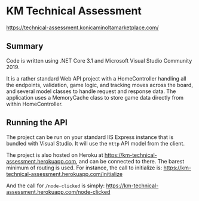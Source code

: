 # KM Technical Assessment

https://technical-assessment.konicaminoltamarketplace.com/

## Summary
Code is written using .NET Core 3.1 and Microsoft Visual Studio Community 2019.

It is a rather standard Web API project with a HomeController handling all the endpoints, validation, game logic, and tracking moves across the board, and several model classes to handle request and response data. The application uses a MemoryCache class to store game data directly from within HomeController.

## Running the API
The project can be run on your standard IIS Express instance that is bundled with Visual Studio. It will use the `Http` API model from the client.

The project is also hosted on Heroku at https://km-technical-assessment.herokuapp.com, and can be connected to there. The barest minimum of routing is used. For instance, the call to initialize is:
    https://km-technical-assessment.herokuapp.com/initialize

And the call for `/node-clicked` is simply:
    https://km-technical-assessment.herokuapp.com/node-clicked
